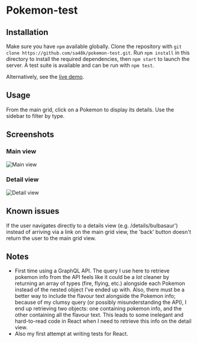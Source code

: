 # Pokemon-test
 
## Installation
Make sure you have `npm` available globally. Clone the repository with `git clone https://github.com/sa48k/pokemon-test.git`. Run `npm install` in this directory to install the required dependencies, then `npm start` to launch the server. A test suite is available and can be run with `npm test`.

Alternatively, see the [live demo](https://main.d1pgd9zqjsvwq6.amplifyapp.com).

## Usage
From the main grid, click on a Pokemon to display its details. Use the sidebar to filter by type.

## Screenshots
### Main view
![Main view](https://i.postimg.cc/FRwQTP7X/ss1.png)

### Detail view
![Detail view](https://i.postimg.cc/brbfWQtD/ss2.png)

## Known issues
If the user navigates directly to a details view (e.g. /details/bulbasaur') instead of arriving via a link on the main grid view, the 'back' button doesn't return the user to the main grid view.

## Notes
- First time using a GraphQL API. The query I use here to retrieve pokemon info from the API feels like it could be a *lot* cleaner by returning an array of types (fire, flying, etc.) alongside each Pokemon instead of the nested object I've ended up with. Also, there must be a better way to include the flavour text alongside the Pokemon info; because of my clumsy query (or possibly misunderstanding the API), I end up retrieving two objects: one containing pokemon info, and the other containing all the flavour text. This leads to some inelegant and hard-to-read code in React when I need to retrieve this info on the detail view.
- Also my first attempt at writing tests for React. 